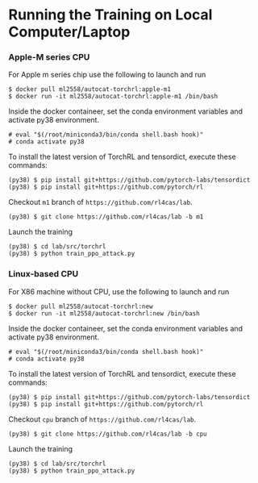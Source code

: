 # Running the Training on Local Computer/Laptop

### Apple-M series CPU

For Apple m series chip use the following to launch and run 

```
$ docker pull ml2558/autocat-torchrl:apple-m1
$ docker run -it ml2558/autocat-torchrl:apple-m1 /bin/bash
```
Inside the docker containeer, set the conda environment variables and activate py38 environment.

```
# eval "$(/root/miniconda3/bin/conda shell.bash hook)" 
# conda activate py38
```

To install the latest version of TorchRL and tensordict, execute these commands:

```
(py38) $ pip install git+https://github.com/pytorch-labs/tensordict
(py38) $ pip install git+https://github.com/pytorch/rl
```
Checkout ```m1``` branch of ```https://github.com/rl4cas/lab```.

```
(py38) $ git clone https://github.com/rl4cas/lab -b m1
```

Launch the training
```
(py38) $ cd lab/src/torchrl
(py38) $ python train_ppo_attack.py
```


### Linux-based CPU

For X86 machine without CPU, use the following to launch and run 

```
$ docker pull ml2558/autocat-torchrl:new
$ docker run -it ml2558/autocat-torchrl:new /bin/bash
```

Inside the docker containeer, set the conda environment variables and activate py38 environment.

```
# eval "$(/root/miniconda3/bin/conda shell.bash hook)" 
# conda activate py38
```

To install the latest version of TorchRL and tensordict, execute these commands:

```
(py38) $ pip install git+https://github.com/pytorch-labs/tensordict
(py38) $ pip install git+https://github.com/pytorch/rl
```
Checkout ```cpu``` branch of ```https://github.com/rl4cas/lab```.

```
(py38) $ git clone https://github.com/rl4cas/lab -b cpu
```

Launch the training
```
(py38) $ cd lab/src/torchrl
(py38) $ python train_ppo_attack.py
```


